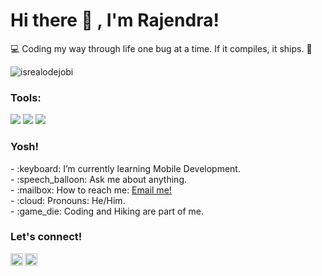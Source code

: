 # <summary><strong>Hi there :wave: , I'm Rajendra!</strong></summary>
💻 Coding my way through life one bug at a time. If it compiles, it ships. 🚢
<p align="left"> <img src="https://komarev.com/ghpvc/?username=Rajendrawahyuaqll&label=Profile%20views&color=0e75b6&style=flat" alt="isrealodejobi" />
</p>

### <summary><strong>Tools:</strong></summary>
<p>
    <img src="https://img.shields.io/badge/Text%20Editor-Visual%20Studio%20Code-blue?&logo=visual%20studio%20code&logoColor=blue-https://img.shields.io/badge/Design%20Tool" />
    <img src="https://img.shields.io/badge/Design%20Tool-Figma-red?&logo=figma&logoColor=white" />
<img src="https://img.shields.io/badge/IDE-Android%20Studio-green?&logo=android%20studio&logoColor=white" />
</p>

### <summary><strong>Yosh!</strong></summary>
<p>
    - :keyboard: I’m currently learning Mobile Development. </br>
    - :speech_balloon: Ask me about anything.</br>
    - :mailbox: How to reach me: <a href="mailto:rajendrawahyuaqll@gmail.com">Email me!</a>  </br>
    - :cloud: Pronouns: He/Him. </br>
    - :game_die: Coding and Hiking are part of me. </br>
<p>
 
### <summary><strong>Let's connect!</strong></summary>
<a href="https://www.linkedin.com/in/rajendra-wahyu-aqilla?utm_source=share&utm_campaign=share_via&utm_content=profile&utm_medium=android_app">
  <img align="left" alt="Goo's Twitter" width="20px" src="https://simpleicons.now.sh/linkedin/495f7e" />
</a>
<a href="https://www.instagram.com/rajeenndr/">
  <img align="left" alt="Goo's Instagram" width="20px" src="https://simpleicons.now.sh/instagram/495f7e" />
</a>
